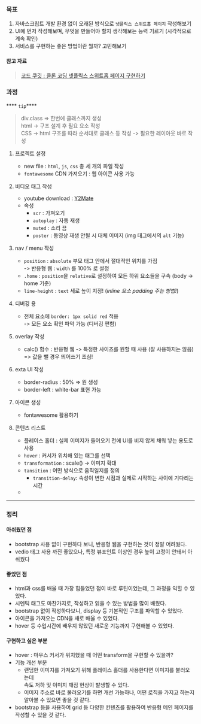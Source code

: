 ### 목표
1. 자바스크립트 개발 환경 없이 오래된 방식으로 `넷플릭스 스위트홈 페이지` 작성해보기
2. UI에 먼저 작성해보며, 무엇을 만들어야 할지 생각해보는 능력 기르기 (시각적으로 계속 확인)
3. 서비스를 구현하는 좋은 방법이란 뭘까? 고민해보기 


#### 참고 자료
> [코드 쿠깃 : 클론 코딩 넷플릭스 스위트홈 페이지 구현하기](https://youtu.be/0W-__lgt0v0?si=fgQ1cPBhFog117R1)


### 과정

**** `tip`****   
> div.class => 한번에 클래스까지 생성  
> html -> 구조 설계 후 필요 요소 작성    
> CSS -> html 구조를 따라 순서대로 클래스 등 작성 -> 필요한 레이아웃 바로 작성


1. 프로젝트 설정
    - new file : `html`, `js`, `css` 총 세 개의 파일 작성
    - `fontawesome` CDN 가져오기 : 웹 아이콘 사용 가능 
2. 비디오 태그 작성
    - youtube download : [Y2Mate](https://en.y2mate.is/v10/)
    - 속성  
        - `scr` : 가져오기  
        - `autoplay` : 자동 재생
        - `muted` : 소리 끔
        - `poster` : 동영상 재생 안될 시 대체 이미지 (img 태그에서의 `alt` 기능)
3. nav / menu 작성    
    - `position` : `absolute` 부모 태그 안에서 절대적인 위치를 가짐   
        -> 반응형 웹 : `width` 를 100% 로 설정 
    - `.home` : `position`을 `relative`로 설정하여 모든 하위 요소들을 구속 (body -> home 기준)   
    - `line-height` : `text` 세로 높이 지정! (*inline 요소 padding 주는 방법!*)
4. 디버깅 용  
    - 전체 요소에 `border: 1px solid red` 적용     
        -> 모든 요소 확인 파악 가능 (디버깅 편함)

5. overlay 작성
    - calc() 함수 : 반응형 웹 -> 특정한 사이즈를 원할 때 사용 (잘 사용하지는 않음)  => 값을 뺄 경우 띄어쓰기 조심!


6. exta UI 작성
    - border-radius : 50% => 원 생성   
    - border-left : white-bar 표현 가능    

7. 아이콘 생성 
    - fontawesome 활용하기

8. 콘텐츠 리스트 
    - 플레이스 홀더 : 실제 이미지가 들어오기 전에 UI를 비지 않게 채워 넣는 용도로 사용
    - `hover` : 커서가 위치해 있는 태그를 선택 
    - `transformation` : scale() -> 이미지 확대
    - `tansition` : 어떤 방식으로 움직일지를 정의    
        - `transition-delay`: 속성이 변한 시점과 실제로 시작하는 사이에 기다리는 시간   
    - 

------

### 정리

#### 아쉬웠던 점
- bootstrap 사용 없이 구현하다 보니, 반응형 웹을 구현하는 것이 정말 어려웠다.
- vedio 태그 사용 까진 좋았으나, 특정 뷰포인트 이상인 경우 높이 고정이 안돼서 아쉬웠다

#### 좋았던 점
- html과 css를 배울 때 가장 힘들었던 점이 바로 루틴이었는데, 그 과정을 익힐 수 있었다.
- 시멘틱 태그도 마찬가지로, 작성하고 읽을 수 있는 방법을 많이 배웠다.
- bootstrap 없이 작성하다보니, display 등 기본적인 구조를 파악할 수 있었다. 
- 아이콘을 가져오는 CDN을 새로 배울 수 있었다.
- hover 등 수업시간에 배우지 않았던 새로운 기능까지 구현해볼 수 있었다.

#### 구현하고 싶은 부분
- hover : 마우스 커서가 위치했을 때 어떤 transform을 구현할 수 있을까?
- 기능 개선 부분     
    -  랜덤한 이미지를 가져오기 위해 플레이스 홀더를 사용한다면 이미지를 불러오는데   
        속도 저하 및 이미지 깨짐 현상이 발생할 수 있다.
    - 이미지 주소로 바로 불러오기를 하면 개선 가능하나, 어떤 로직을 가지고 하는지 알아볼 수 있으면 좋을 것 같다. 
- bootstrap 등을 사용하여 grid 등 다양한 컨텐츠를 활용하여 반응형 메인 페이지를 작성할 수 있을 것 같다. 
